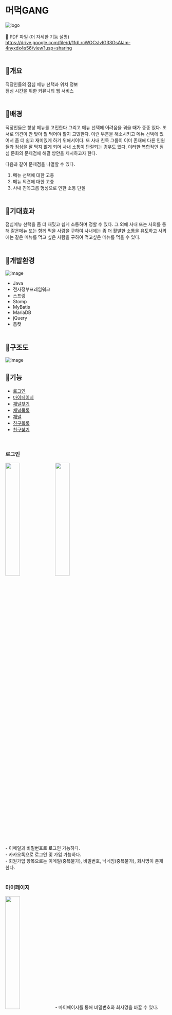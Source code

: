 # 머먹GANG
![logo](https://user-images.githubusercontent.com/76242399/145909545-6c99c6a8-7340-435c-a780-e0378cb8255c.png)<br><br>
📃 PDF 파일 (더 자세한 기능 설명)<br> https://drive.google.com/file/d/11dLrcWOCsIvIG33GsAlJm-4nyxdx4s56/view?usp=sharing
<br><br>
## 📌개요
직장인들의 점심 메뉴 선택과 위치 정보<br>
점심 시간을 위한 커뮤니티 웹 서비스
<br><br>

## 📌배경
직장인들은 항상 메뉴를 고민한다 그리고 메뉴 선택에 어려움을 겪을 때가 종종 있다. 또 서로 의견이 안 맞아 뭘 먹어야 할지 고민한다. 이런 부분을 해소시키고 메뉴 선택에 있어서 좀 더 쉽고 재미있게 하기 위해서이다. 또 사내 친목 그룹이 이미 존재해 다른 인원들과 점심을 잘 먹지 않게 되어 사내 소통이 단절되는 경우도 있다. 이러한 복합적인 점심 문화의 문제점에 해결 방안을 제시하고자 한다.

다음과 같이 문제점을 나열할 수 있다.
1. 메뉴 선택에 대한 고충
2. 메뉴 의견에 대한 고충
3. 사내 친목그룹 형성으로 인한 소통 단절
<br><br>

## 📌기대효과
점심메뉴 선택을 좀 더 재밌고 쉽게 소통하며 정할 수 있다. 그 외에 사내 또는 사외를 통해 같은메뉴 또는 함께 먹을 사람을 구하여 사내에는 좀 더 활발한 소통을 유도하고 사외에는 같은 메뉴를 먹고 싶은 사람을 구하여 먹고싶은 메뉴를 먹을 수 있다.
<br><br>

## 📌개발환경
![image](https://user-images.githubusercontent.com/76242399/146853743-62c8f2bc-458c-4601-a131-ae10647ac064.png)

* Java
* 전자정부프레임워크
* 스프링
* Stomp
* MyBatis
* MariaDB
* jQuery
* 톰캣
<br><br>

## 📌구조도
![image](https://user-images.githubusercontent.com/76242399/146853732-bf8687a7-7d39-4987-9e70-ff8bc3bc5ba5.png)

## 📌기능
- [로그인](#로그인)
- [마이페이지](#마이페이지)
- [채널찾기](#채널찾기)
- [채널목록](#채널목록)
- [채널](#채널)
- [친구목록](#친구목록)
- [친구찾기](#친구찾기)
<br>

### 로그인
<div>
<img src="https://user-images.githubusercontent.com/76242399/145936008-0a5ffb9d-1fff-4126-8e38-8367004f7310.png" width="30%"/>
<img src="https://user-images.githubusercontent.com/76242399/145936012-583d9162-907a-43fc-a198-001e04749c8d.png" width="30%"/>
</div>
<br>
- 이메일과 비밀번호로 로그인 가능하다.<br>
- 카카오톡으로 로그인 및 가입 가능하다.<br>
- 회원가입 항목으로는 이메일(중복불가), 비밀번호, 닉네임(중복불가), 회사명이 존재한다.
<br><br>

### 마이페이지
<img src="https://user-images.githubusercontent.com/76242399/145936067-828f4116-6609-4051-9971-df6d595aaeb3.png" width="30%"/>
- 마이페이지를 통해 비밀번호와 회사명을 바꿀 수 있다.
<br><br>

### 채널찾기
<img src="https://user-images.githubusercontent.com/76242399/145915508-2a87aeb3-ea45-460d-85da-6f7b437a463f.png" width="60%"/>
공개된 채널을 찾는 메뉴이다.<br>
- 공개된 채널은 모두가 입장이 가능하다.<br>
- 같은 메뉴가 먹고 싶은 사내 직원 또는 주변 회사 직원을 찾을 수 있다.<br>
- 같이 먹고 싶은 사람을 구하여 메뉴를 같이 정할 수도 있다.
<br><br>

### 채널목록
<img src="https://user-images.githubusercontent.com/76242399/145916211-297f6756-1a85-41a2-b27e-a427766d594b.png" width="60%"/>
로그인한 계정이 참여중인 비공개 채널과 방장인 채널의 목록이다.<br>
- 채널의 목록을 볼 수 있다.<br>
- 채널을 만들 수 있다.<br>
- 초대된 채널을 볼 수 있다.
<br><br>

### 채널
<img src="https://user-images.githubusercontent.com/76242399/145916236-62c6d8e2-e1f9-4d74-b954-380de5528f1c.png" width="60%"/>
전체적인 채널의 모습이다.<br>
- 우측에 채팅창이 존재하고 모든 내역이 저장된다. (stomp)<br>
- 메뉴 버튼으로 메뉴를 선택 할 수 있고 선택된 메뉴는 하단의 박스에 추가된다. (stomp)<br>
- 선택된 메뉴들을 랜덤뽑기 할 수 있다. (stomp)<br>
- 랜덤뽑기 결과 키워드를 통해 2km내의 음식점 위치를 찾을 수 있다. (카카오API)<br>
- 메뉴목록을 비울 수 있다. (stomp)<br>
- 채널삭제 또는 채널을 나갈 수 있다. (stomp)
<br><br>

### 친구찾기
<img src="https://user-images.githubusercontent.com/76242399/145916253-5d515444-1666-4dec-968c-c22e5f514ddb.png" width="60%"/>
- 이메일 또는 닉네임으로 검색 할 수 있다.<br>
- 받은 친구요청을 통해 수락 또는 거절 할 수 있다.<br>
- 요청한 친구를 통해 확인 및 요청 취소를 할 수 있다.
<br><br>

### 친구목록
<img src="https://user-images.githubusercontent.com/76242399/145916271-1c96514b-4e0a-4efc-99cb-60133b7b36a7.png" width="60%"/>
- 친구 목록을 확인 할 수 있다.<br>
- 휴지통버튼을 통해 친구 삭제를 할 수 있다.
<br><br>



